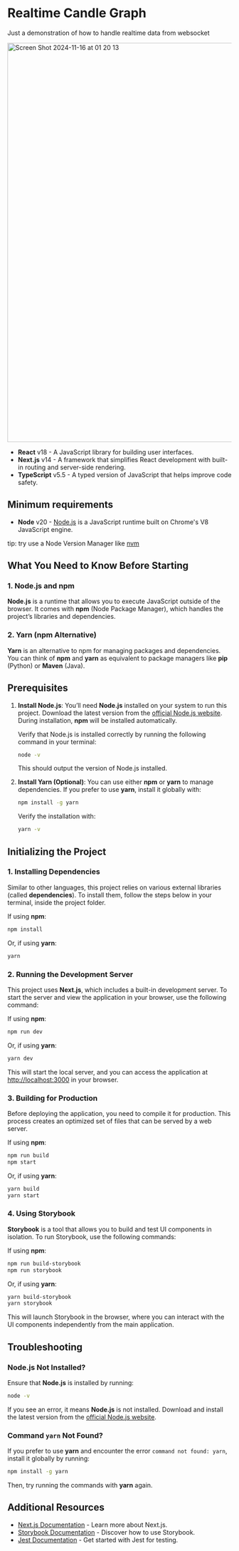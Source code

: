 # Realtime Candle Graph

Just a demonstration of how to handle realtime data from websocket

<img width="897" alt="Screen Shot 2024-11-16 at 01 20 13" src="https://github.com/user-attachments/assets/85129ed7-5fac-4ba6-8c45-33f14442e243">


- **React** v18 - A JavaScript library for building user interfaces.
- **Next.js** v14 - A framework that simplifies React development with built-in routing and server-side rendering.
- **TypeScript** v5.5 - A typed version of JavaScript that helps improve code safety.

## Minimum requirements
- **Node** v20 - [Node.js](https://nodejs.org/en) is a JavaScript runtime built on Chrome's V8 JavaScript engine.

tip: try use a Node Version Manager like [nvm](https://docs.redwoodjs.com/docs/how-to/using-nvm/#:~:text=nvm%20is%20a%20Node%20Version,js%20on%20the%20same%20machine.)

## What You Need to Know Before Starting

### 1. Node.js and npm

**Node.js** is a runtime that allows you to execute JavaScript outside of the browser. It comes with **npm** (Node Package Manager), which handles the project’s libraries and dependencies.

### 2. Yarn (npm Alternative)

**Yarn** is an alternative to npm for managing packages and dependencies. You can think of **npm** and **yarn** as equivalent to package managers like **pip** (Python) or **Maven** (Java).

## Prerequisites

1. **Install Node.js**: You’ll need **Node.js** installed on your system to run this project. Download the latest version from the [official Node.js website](https://nodejs.org). During installation, **npm** will be installed automatically.

   Verify that Node.js is installed correctly by running the following command in your terminal:

   ```bash
   node -v
   ```

   This should output the version of Node.js installed.

2. **Install Yarn (Optional)**: You can use either **npm** or **yarn** to manage dependencies. If you prefer to use **yarn**, install it globally with:

   ```bash
   npm install -g yarn
   ```

   Verify the installation with:

   ```bash
   yarn -v
   ```

## Initializing the Project

### 1. Installing Dependencies

Similar to other languages, this project relies on various external libraries (called **dependencies**). To install them, follow the steps below in your terminal, inside the project folder.

If using **npm**:
```bash
npm install
```

Or, if using **yarn**:
```bash
yarn
```

### 2. Running the Development Server

This project uses **Next.js**, which includes a built-in development server. To start the server and view the application in your browser, use the following command:

If using **npm**:
```bash
npm run dev
```

Or, if using **yarn**:
```bash
yarn dev
```

This will start the local server, and you can access the application at [http://localhost:3000](http://localhost:3000) in your browser.

### 3. Building for Production

Before deploying the application, you need to compile it for production. This process creates an optimized set of files that can be served by a web server.

If using **npm**:
```bash
npm run build
npm start
```

Or, if using **yarn**:
```bash
yarn build
yarn start
```

### 4. Using Storybook

**Storybook** is a tool that allows you to build and test UI components in isolation. To run Storybook, use the following commands:

If using **npm**:
```bash
npm run build-storybook
npm run storybook
```

Or, if using **yarn**:
```bash
yarn build-storybook
yarn storybook
```

This will launch Storybook in the browser, where you can interact with the UI components independently from the main application.

## Troubleshooting

### Node.js Not Installed?

Ensure that **Node.js** is installed by running:

```bash
node -v
```

If you see an error, it means **Node.js** is not installed. Download and install the latest version from the [official Node.js website](https://nodejs.org).

### Command `yarn` Not Found?

If you prefer to use **yarn** and encounter the error `command not found: yarn`, install it globally by running:

```bash
npm install -g yarn
```

Then, try running the commands with **yarn** again.

## Additional Resources

- [Next.js Documentation](https://nextjs.org/docs) - Learn more about Next.js.
- [Storybook Documentation](https://storybook.js.org/docs/react/get-started/introduction) - Discover how to use Storybook.
- [Jest Documentation](https://jestjs.io/docs/getting-started) - Get started with Jest for testing.
